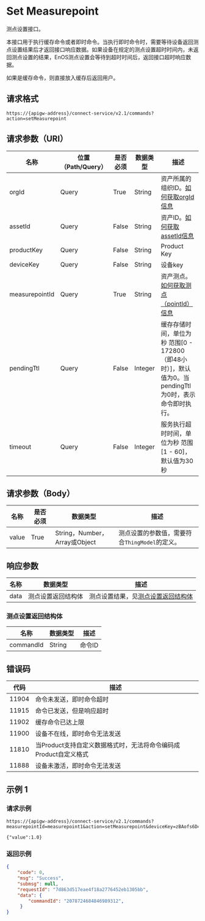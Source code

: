 # Set Measurepoint

测点设置接口。

本接口用于执行缓存命令或者即时命令。当执行即时命令时，需要等待设备返回测点设置结果后才返回接口响应数据。如果设备在规定的测点设置超时时间内，未返回测点设置的结果，EnOS测点设置会等待到超时时间后，返回接口超时响应数据。

如果是缓存命令，则直接放入缓存后返回用户。

## 请求格式

```
https://{apigw-address}/connect-service/v2.1/commands?action=setMeasurepoint
```

## 请求参数（URI）

| 名称          | 位置（Path/Query） | 是否必须 | 数据类型 | 描述      |
|---------------|------------------|----------|-----------|--------------|
| orgId         | Query            | True     | String    | 资产所属的组织ID。[如何获取orgId信息](/docs/api/zh_CN/latest/api_faqs#id-orgid-orgid)                |
| assetId  | Query            | False   | String         | 资产ID。[如何获取assetId信息](/docs/api/zh_CN/latest/api_faqs.html#asset-id-assetid-assetid) |
| productKey | Query          | False       | String       | Product Key      |
| deviceKey | Query           | False      | String       | 设备key|
| measurepointId      | Query| True | String    | 资产测点。[如何获取测点（pointId）信息](/docs/api/zh_CN/latest/api_faqs#pointid-pointid)|
| pendingTtl     | Query| False| Integer    | 缓存存储时间，单位为秒 范围[0 - 172800（即48小时）]，默认值为0。当pendingTtl为0时，表示命令即时执行。 |
| timeout        | Query| False         | Integer    | 服务执行超时时间，单位为秒 范围[1 - 60]，默认值为30秒|

## 请求参数（Body）

| 名称          | 是否必须 | 数据类型 | 描述      |
|-----------|---------------|-------------------|----------|
| value | True| String，Number，Array或Object | 测点设置的参数值，需要符合`ThingModel`的定义。 |




## 响应参数

| 名称| 数据类型 | 描述         |
|-------------|-------------------|-----------------------------|
| data |  测点设置返回结构体      | 测点设置结果，见[测点设置返回结构体](/docs/api/zh_CN/latest/connect/set_measurepoint.html#id4) |


### 测点设置返回结构体

| 名称| 数据类型 | 描述         |
|-------------|-------------------|-----------------------------|
| commandId  | String| 命令ID|

## 错误码

| 代码  | 描述                                                     |
|-------|------------------------------------------------------------------|
| 11904 | 命令未发送，即时命令超时                         |
| 11915 | 命令已发送，但是响应超时                  |
| 11902 | 缓存命令已达上限                                   |
| 11900 | 设备不在线，即时命令无法发送                                     |
| 11810 | 当Product支持自定义数据格式时，无法将命令编码成Product自定义格式 |
| 11888 | 设备未激活，即时命令无法发送                        |


## 示例 1

### 请求示例

```
https://{apigw-address}/connect-service/v2.1/commands?measurepointId=measurepoint1&action=setMeasurepoint&deviceKey=zBAofs6D4s&pendingTtl=1000&productKey=6Bt59ySj&orgId=o15535059999891&timeout=30

{"value":1.0}
```

### 返回示例

```json
{
    "code": 0,
    "msg": "Success",
    "submsg": null,
    "requestId": "7d863d517eae4f18a2776452eb1305bb",
    "data": {
        "commandId": "2078724684846989312",
     }
}
```

